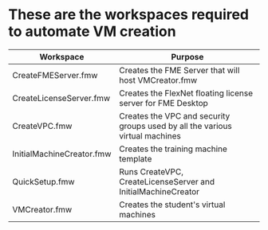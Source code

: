 # These are the workspaces required to automate VM creation

| Workspace                 | Purpose   |
|---                        |---        |
| CreateFMEServer.fmw       | Creates the FME Server that will host VMCreator.fmw|
| CreateLicenseServer.fmw   | Creates the FlexNet floating license server for FME Desktop|
| CreateVPC.fmw             | Creates the VPC and security groups used by all the various virtual machines|
| InitialMachineCreator.fmw | Creates the training machine template|
| QuickSetup.fmw            | Runs CreateVPC, CreateLicenseServer and InitialMachineCreator|
| VMCreator.fmw             | Creates the student's virtual machines |
